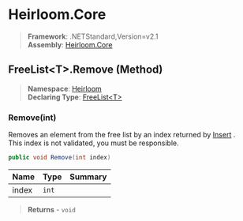 # Heirloom.Core

> **Framework**: .NETStandard,Version=v2.1  
> **Assembly**: [Heirloom.Core][0]

## FreeList\<T>.Remove (Method)

> **Namespace**: [Heirloom][0]  
> **Declaring Type**: [FreeList\<T>][1]

### Remove(int)

Removes an element from the free list by an index returned by [Insert][2] .   
 This index is not validated, you must be responsible.

```cs
public void Remove(int index)
```

| Name  | Type  | Summary |
|-------|-------|---------|
| index | `int` |         |

> **Returns** - `void`

[0]: ../../../Heirloom.Core.md
[1]: ../FreeList[T].md
[2]: Insert.md
